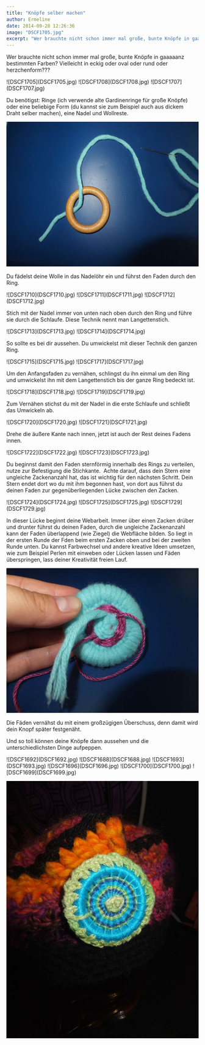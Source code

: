 ```yaml
---
title: "Knöpfe selber machen"
author: Ermeline
date: 2014-09-28 12:26:36
image: "DSCF1705.jpg"
excerpt: "Wer brauchte nicht schon immer mal große, bunte Knöpfe in gaaaaanz bestimmten Farben? Vielleicht in eckig oder oval oder rund oder herzchenform???"
---
```


Wer brauchte nicht schon immer mal große, bunte Knöpfe in gaaaaanz bestimmten Farben? Vielleicht in eckig oder oval oder rund oder herzchenform???


<div class="slideshow_landscape">
![DSCF1705](DSCF1705.jpg)
![DSCF1708](DSCF1708.jpg)
![DSCF1707](DSCF1707.jpg)
</div>

Du benötigst: Ringe (ich verwende alte Gardinenringe für große Knöpfe) oder eine beliebige Form (du kannst sie zum Beispiel auch aus dickem Draht selber machen), eine Nadel und Wollreste.


![DSCF1709](DSCF1709.jpg)

Du fädelst deine Wolle in das Nadelöhr ein und führst den Faden durch den Ring.


<div class="slideshow_landscape">
![DSCF1710](DSCF1710.jpg)
![DSCF1711](DSCF1711.jpg)
![DSCF1712](DSCF1712.jpg)
</div>

Stich mit der Nadel immer von unten nach oben durch den Ring und führe sie durch die Schlaufe. Diese Technik nennt man Langettenstich.


<div class="slideshow_landscape">
![DSCF1713](DSCF1713.jpg)
![DSCF1714](DSCF1714.jpg)
</div>

So sollte es bei dir aussehen. Du umwickelst mit dieser Technik den ganzen Ring.


<div class="slideshow_landscape">
![DSCF1715](DSCF1715.jpg)
![DSCF1717](DSCF1717.jpg)
</div>

Um den Anfangsfaden zu vernähen, schlingst du ihn einmal um den Ring und umwickelst ihn mit dem Langettenstich bis der ganze Ring bedeckt ist.


<div class="slideshow_landscape">
![DSCF1718](DSCF1718.jpg)
![DSCF1719](DSCF1719.jpg)
</div>

Zum Vernähen stichst du mit der Nadel in die erste Schlaufe und schließt das Umwickeln ab.


<div class="slideshow_landscape">
![DSCF1720](DSCF1720.jpg)
![DSCF1721](DSCF1721.jpg)
</div>

Drehe die äußere Kante nach innen, jetzt ist auch der Rest deines Fadens innen.


<div class="slideshow_landscape">
![DSCF1722](DSCF1722.jpg)
![DSCF1723](DSCF1723.jpg)
</div>

Du beginnst damit den Faden sternförmig innerhalb des Rings zu verteilen, nutze zur Befestigung die Stichkante.  Achte darauf, dass dein Stern eine ungleiche Zackenanzahl hat, das ist wichtig für den nächsten Schritt. Dein Stern endet dort wo du mit ihm begonnen hast, von dort aus führst du deinen Faden zur gegenüberliegenden Lücke zwischen den Zacken.


<div class="slideshow_landscape">
![DSCF1724](DSCF1724.jpg)
![DSCF1725](DSCF1725.jpg)
![DSCF1729](DSCF1729.jpg)
</div>

In dieser Lücke beginnt deine Webarbeit. Immer über einen Zacken drüber und drunter führst du deinen Faden, durch die ungleiche Zackenanzahl kann der Faden überlappend (wie Ziegel) die Webfläche bilden. So liegt in der ersten Runde der Fden beim ersten Zacken oben und bei der zweiten Runde unten. Du kannst Farbwechsel und andere kreative Ideen umsetzen, wie zum Beispiel Perlen mit einweben oder Lücken lassen und Fäden überspringen, lass deiner Kreativität freien Lauf.


![DSCF1730](DSCF1730.jpg)

Die Fäden vernähst du mit einem großzügigen Überschuss, denn damit wird dein Knopf später festgenäht.

Und so toll können deine Knöpfe dann aussehen und die unterschiedlichsten Dinge aufpeppen.

<div class="slideshow_landscape">
![DSCF1692](DSCF1692.jpg)
![DSCF1688](DSCF1688.jpg)
![DSCF1693](DSCF1693.jpg)
![DSCF1696](DSCF1696.jpg)
![DSCF1700](DSCF1700.jpg)
![DSCF1699](DSCF1699.jpg)
</div>

![DSCF1698](DSCF1698.jpg)
